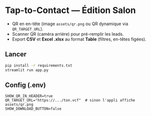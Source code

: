 # Tap-to-Contact — Édition Salon

- QR en en-tête (image `assets/qr.png` ou QR dynamique via `QR_TARGET_URL`).
- Scanner QR (caméra arrière) pour pré-remplir les leads.
- Export **CSV** et **Excel .xlsx** au format **Table** (filtres, en-têtes figées).

## Lancer
```bash
pip install -r requirements.txt
streamlit run app.py
```

## Config (.env)
```
SHOW_QR_IN_HEADER=true
QR_TARGET_URL="https://.../ton.vcf"  # sinon l'appli affiche assets/qr.png
SHOW_DOWNLOAD_BUTTON=false
```
